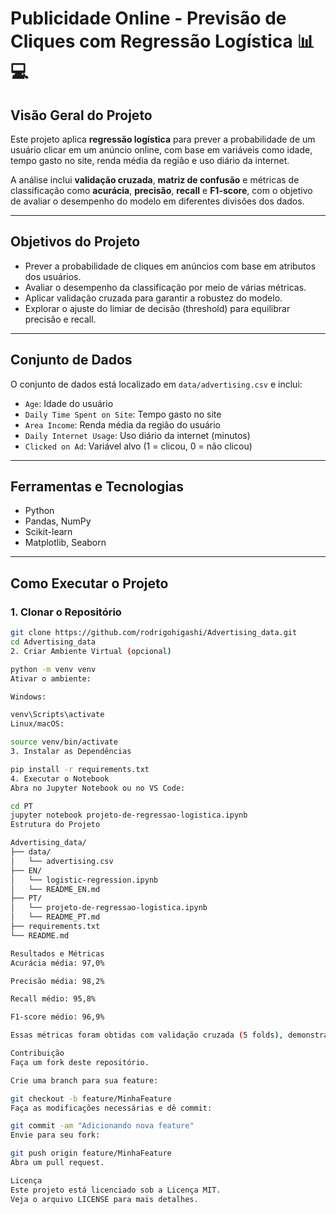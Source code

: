 # Publicidade Online - Previsão de Cliques com Regressão Logística 📊💻

## Visão Geral do Projeto

Este projeto aplica **regressão logística** para prever a probabilidade de um usuário clicar em um anúncio online, com base em variáveis como idade, tempo gasto no site, renda média da região e uso diário da internet.

A análise inclui **validação cruzada**, **matriz de confusão** e métricas de classificação como **acurácia**, **precisão**, **recall** e **F1-score**, com o objetivo de avaliar o desempenho do modelo em diferentes divisões dos dados.

---

## Objetivos do Projeto

- Prever a probabilidade de cliques em anúncios com base em atributos dos usuários.  
- Avaliar o desempenho da classificação por meio de várias métricas.  
- Aplicar validação cruzada para garantir a robustez do modelo.  
- Explorar o ajuste do limiar de decisão (threshold) para equilibrar precisão e recall.

---

## Conjunto de Dados

O conjunto de dados está localizado em `data/advertising.csv` e inclui:

- `Age`: Idade do usuário  
- `Daily Time Spent on Site`: Tempo gasto no site  
- `Area Income`: Renda média da região do usuário  
- `Daily Internet Usage`: Uso diário da internet (minutos)  
- `Clicked on Ad`: Variável alvo (1 = clicou, 0 = não clicou)

---

## Ferramentas e Tecnologias

- Python  
- Pandas, NumPy  
- Scikit-learn  
- Matplotlib, Seaborn

---

## Como Executar o Projeto

### 1. Clonar o Repositório

```bash
git clone https://github.com/rodrigohigashi/Advertising_data.git
cd Advertising_data
2. Criar Ambiente Virtual (opcional)

python -m venv venv
Ativar o ambiente:

Windows:

venv\Scripts\activate
Linux/macOS:

source venv/bin/activate
3. Instalar as Dependências

pip install -r requirements.txt
4. Executar o Notebook
Abra no Jupyter Notebook ou no VS Code:

cd PT
jupyter notebook projeto-de-regressao-logistica.ipynb
Estrutura do Projeto

Advertising_data/
├── data/
│   └── advertising.csv
├── EN/
│   └── logistic-regression.ipynb
│   └── README_EN.md
├── PT/
│   └── projeto-de-regressao-logistica.ipynb
│   └── README_PT.md
├── requirements.txt
└── README.md

Resultados e Métricas
Acurácia média: 97,0%

Precisão média: 98,2%

Recall médio: 95,8%

F1-score médio: 96,9%

Essas métricas foram obtidas com validação cruzada (5 folds), demonstrando um desempenho forte e consistente do modelo na previsão de cliques em anúncios.

Contribuição
Faça um fork deste repositório.

Crie uma branch para sua feature:

git checkout -b feature/MinhaFeature
Faça as modificações necessárias e dê commit:

git commit -am "Adicionando nova feature"
Envie para seu fork:

git push origin feature/MinhaFeature
Abra um pull request.

Licença
Este projeto está licenciado sob a Licença MIT.
Veja o arquivo LICENSE para mais detalhes.